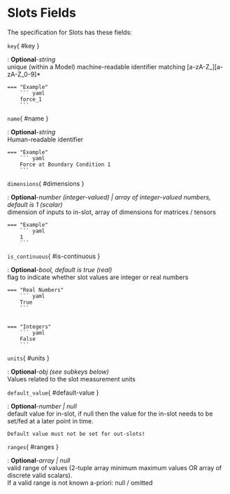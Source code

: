 <style>
  .md-content__button {
    display: none;
  }
</style>
# Slots Fields




The specification for Slots
has these fields:

`key`{ #key }

:   **Optional**-*string*<br>
    unique (within a Model) machine-readable identifier matching [a-zA-Z_][a-zA-Z_0-9]*


    === "Example"
        ``` yaml     
        force_1
        ```

`name`{ #name }

:   **Optional**-*string*<br>
    Human-readable identifier


    === "Example"
        ``` yaml     
        Force at Boundary Condition 1
        ```

`dimensions`{ #dimensions }

:   **Optional**-*number (integer-valued) | array of integer-valued numbers, default is 1 (scalar)*<br>
    dimension of inputs to in-slot, array of dimensions for matrices / tensors


    === "Example"
        ``` yaml     
        1
        ```

`is_continuous`{ #is-continuous }

:   **Optional**-*bool, default is true (real)*<br>
    flag to indicate whether slot values are integer or real numbers



    === "Real Numbers"
        ``` yaml     
        True
        ```


    === "Integers"
        ``` yaml     
        False
        ```


`units`{ #units }

:   **Optional**-*obj (see subkeys below)*<br>
    Values related to the slot measurement units

`default_value`{ #default-value }

:   **Optional**-*number | null*<br>
    default value for in-slot, if null then the value for the in-slot needs
    to be set/fed at a later point in time.

    Default value must not be set for out-slots!


`ranges`{ #ranges }

:   **Optional**-*array | null*<br>
    valid range of values (2-tuple array minimum maximum values OR array of discrete valid scalars).<br>If a valid range is not known a-priori: null / omitted

